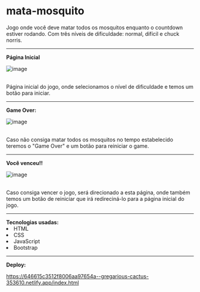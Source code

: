 # mata-mosquito
Jogo onde você deve matar todos os mosquitos enquanto o countdown estiver rodando. Com três níveis de dificuldade: normal, difícil e chuck norris.
<hr/>
<strong>Página Inicial</strong>

![image](https://github.com/nathaliaxbrito/mata-mosquito/assets/114596345/6d93c5c5-1179-4722-8c14-37ab9c43d049)

<br/>
Página inicial do jogo, onde selecionamos o nível de dificuldade e temos um botão para iniciar.

<hr/>
<strong>Game Over:</strong>

![image](https://github.com/nathaliaxbrito/mata-mosquito/assets/114596345/8f86e6b1-36e0-4716-8ac5-13fce7e270c2)

<br/>
Caso não consiga matar todos os mosquitos no tempo estabelecido teremos o "Game Over" e um botão para reiniciar o game.

<hr/>

<strong>Você venceu!!</strong>

![image](https://github.com/nathaliaxbrito/mata-mosquito/assets/114596345/60522f2c-7306-4eb8-8a7b-0e8b2fe4eae9)

<br/>
Caso consiga vencer o jogo, será direcionado a esta página, onde também temos um botão de reiniciar que irá redireciná-lo para a página inicial do jogo.

<hr/>
<strong>Tecnologias usadas:</strong>
<li>HTML</li>
<li>CSS</li>
<li>JavaScript</li>
<li>Bootstrap</li>
<hr/>



<strong>Deploy:</strong>

https://646615c3512f8006aa97654a--gregarious-cactus-353610.netlify.app/index.html


